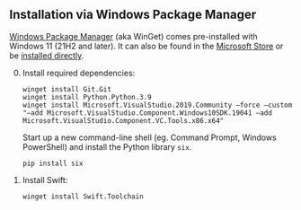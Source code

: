 ## Installation via Windows Package Manager

[Windows Package Manager](https://docs.microsoft.com/windows/package-manager/) (aka WinGet) comes pre-installed with Windows 11 (21H2 and later). It can also be found in the [Microsoft Store](https://www.microsoft.com/p/app-installer/9nblggh4nns1) or be [installed directly](ms-appinstaller:?source=https://aka.ms/getwinget).

0. Install required dependencies:

   ~~~ batch
   winget install Git.Git
   winget install Python.Python.3.9
   winget install Microsoft.VisualStudio.2019.Community —force —custom "—add Microsoft.VisualStudio.Component.Windows10SDK.19041 —add Microsoft.VisualStudio.Component.VC.Tools.x86.x64"
   ~~~

   Start up a new command-line shell (eg. Command Prompt, Windows PowerShell) and install the Python library `six`.

   ~~~ batch
   pip install six
   ~~~

0. Install Swift:

   ~~~ batch
   winget install Swift.Toolchain
   ~~~
